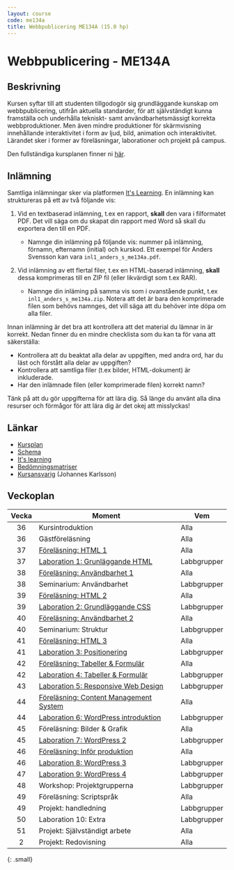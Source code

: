 ```yaml
---
layout: course
code: me134a
title: Webbpublicering ME134A (15.0 hp)
---
```


# Webbpublicering - ME134A

## Beskrivning

Kursen syftar till att studenten tillgodogör sig grundläggande kunskap om webbpublicering, utifrån aktuella standarder, för att självständigt kunna framställa och underhålla tekniskt- samt användbarhetsmässigt korrekta webbproduktioner. Men även mindre produktioner för skärmvisning innehållande interaktivitet i form av ljud, bild, animation och interaktivitet. Lärandet sker i former av föreläsningar, laborationer och projekt på campus.

Den fullständiga kursplanen finner ni [här][kursplan].

## Inlämning

Samtliga inlämningar sker via platformen [It's Learning][itslearning]. En inlämning kan struktureras på ett av två följande vis:

1. Vid en textbaserad inlämning, t.ex en rapport, __skall__ den vara i filformatet PDF. Det vill säga om du skapat din rapport med Word så skall du exportera den till en PDF.
    * Namnge din inlämning på följande vis: nummer på inlämning, förnamn, efternamn (initial) och kurskod. Ett exempel för Anders Svensson kan vara `inl1_anders_s_me134a.pdf`. 

2. Vid inlämning av ett flertal filer, t.ex en HTML-baserad inlämning, __skall__ dessa komprimeras till en ZIP fil (eller likvärdigt som t.ex RAR).
    * Namnge din inläming på samma vis som i ovanstående punkt, t.ex `inl1_anders_s_me134a.zip`. Notera att det är bara den komprimerade filen som behövs namnges, det vill säga att du behöver inte döpa om alla filer.

Innan inlämning är det bra att kontrollera att det material du lämnar in är korrekt. Nedan finner du en mindre checklista som du kan ta för vana att säkerställa:

* Kontrollera att du beaktat alla delar av uppgiften, med andra ord, har du läst och förstått alla delar av uppgiften?
* Kontrollera att samtliga filer (t.ex bilder, HTML-dokument) är inkluderade.
* Har den inlämnade filen (eller komprimerade filen) korrekt namn?

Tänk på att du gör uppgifterna för att lära dig. Så länge du använt alla dina resurser och förmågor för att lära dig är det okej att misslyckas!

## Länkar

* [Kursplan][kursplan]
* [Schema][schema]
* [It's learning][itslearning]
* [Bedömningsmatriser][matrix]
* [Kursansvarig](/contact) (Johannes Karlsson)

## Veckoplan

| Vecka     | Moment                                                                      | Vem         |
| :-------: | --------                                                                    | -----       |
| 36        | Kursintroduktion                                                            | Alla        |
| 36        | Gästföreläsning                                                             | Alla        |
| 37        | [Föreläsning: HTML 1](/courses/me134a/lectures/F01.html)                    | Alla        |
| 37        | [Laboration 1: Grunläggande HTML](/courses/me134a/exercises/L01.html)       | Labbgrupper |
| 38        | [Föreläsning: Användbarhet 1](/courses/me134a/lectures/F02.html)            | Alla        |
| 38        | Seminarium: Användbarhet                                                    | Labbgrupper |
| 39        | [Föreläsning: HTML 2](/courses/me134a/lectures/F03.html)                    | Alla        |
| 39        | [Laboration 2: Grundläggande CSS](/courses/me134a/exercises/L02.html)       | Labbgrupper |
| 40        | [Föreläsning: Användbarhet 2](/courses/me134a/lectures/F04.html)            | Alla        |
| 40        | Seminarium: Struktur                                                        | Labbgrupper |
| 41        | [Föreläsning: HTML 3](/courses/me134a/lectures/F05.html)                    | Alla        |
| 41        | [Laboration 3: Positionering](/courses/me134a/exercises/L03.html)           | Labbgrupper |
| 42        | [Föreläsning: Tabeller & Formulär](/courses/me134a/lectures/F06.html)       | Alla        |
| 42        | [Laboration 4: Tabeller & Formulär](/courses/me134a/exercises/L04.html)     | Labbgrupper |
| 43        | [Laboration 5: Responsive Web Design](/courses/me134a/exercises/L05.html)   | Labbgrupper |
| 44        | [Föreläsning: Content Management System](/courses/me134a/lectures/F07.html) | Alla        |
| 44        | [Laboration 6: WordPress introduktion](/courses/me134a/exercises/L06.html)  | Labbgrupper |
| 45        | Föreläsning: Bilder & Grafik                                                | Alla        |
| 45        | [Laboration 7: WordPress 2](/courses/me134a/exercises/L07.html)             | Labbgrupper |
| 46        | [Föreläsning: Inför produktion](/courses/me134a/lectures/F08.html)          | Alla        |
| 46        | [Laboration 8: WordPress 3](/courses/me134a/exercises/L08.html)             | Labbgrupper |
| 47        | [Laboration 9: WordPress 4](/courses/me134a/exercises/L09.html)             | Labbgrupper |
| 48        | Workshop: Projektgrupperna                                                  | Labbgrupper |
| 49        | Föreläsning: Scriptspråk                                                    | Alla        |
| 49        | Projekt: handledning                                                        | Labbgrupper |
| 50        | Laboration 10: Extra                                                        | Labbgrupper |
| 51        | Projekt: Självständigt arbete                                               | Alla        |
| 2         | Projekt: Redovisning                                                        | Alla        |
{: .small}

[kursplan]: /courses/me134a/syllabus.html "Gå till kursplanen"
[schema]: http://schema.mah.se/setup/jsp/Schema.jsp?startDatum=idag&intervallTyp=m&intervallAntal=6&sokMedAND=false&sprak=SV&resurser=k.ME134A-20142-75076-%2Ck.ME134A-20142-TS495-%2C "Gå till schemat"
[itslearning]: https://mah.itslearning.com/elogin/ "Gå till It's learning"
[matrix]: /courses/me134a/matrix.html "Gå till bedömningsmatriser"
